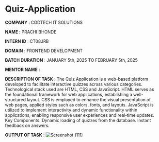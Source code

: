 # Quiz-Application

**COMPANY** : CODTECH IT SOLUTIONS

**NAME** : PRACHI BHONDE

**INTERN ID** : CT08JRB

**DOMAIN** : FRONTEND DEVELOPMENT

**BATCH DURATION** : JANUARY 5th, 2025 TO FEBRUARY 5th, 2025

**MENTOR NAME** : 

**DESCRIPTION OF TASK** : The Quiz Application is a web-based platform developed to facilitate interactive quizzes across various categories. Technological stack used are HTML, CSS and JavaScript.
HTML serves as the foundational framework for web applications, establishing a well-structured layout. CSS is employed to enhance the visual presentation of web pages, applied styles such as colors, fonts, and layouts. JavaScript is utilized to implement interactivity and dynamic functionality within applications, enabling responsive user experiences and real-time updates. 
Key Components: Dynamic loading of quizzes from the database.
                Instant feedback on answers.

**OUTPUT OF TASK** : ![Screenshot (111)](https://github.com/user-attachments/assets/3e55ec7c-97b1-4b93-8777-6dc0cebc4579)

